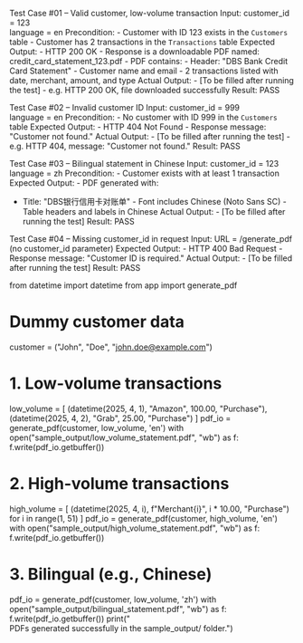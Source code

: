 Test Case #01 – Valid customer, low-volume transaction 
Input: 
customer_id = 123   
language = en 
Precondition: - Customer with ID 123 exists in the `Customers` table - Customer has 2 transactions in the `Transactions` table 
Expected Output: - HTTP 200 OK - Response is a downloadable PDF named: credit_card_statement_123.pdf - PDF contains: - Header: "DBS Bank Credit Card Statement" - Customer name and email - 2 transactions listed with date, merchant, amount, and type 
Actual Output: - [To be filled after running the test] - e.g. HTTP 200 OK, file downloaded successfully 
Result: 
PASS 



Test Case #02 – Invalid customer ID 
Input: 
customer_id = 999   
language = en 
Precondition: - No customer with ID 999 in the `Customers` table 
Expected Output: - HTTP 404 Not Found - Response message: "Customer not found." 
Actual Output: - [To be filled after running the test] - e.g. HTTP 404, message: "Customer not found." 
Result: 
PASS 



Test Case #03 – Bilingual statement in Chinese 
Input: 
customer_id = 123   
language = zh 
Precondition: - Customer exists with at least 1 transaction 
Expected Output: - PDF generated with: 
- Title: "DBS银行信用卡对账单" - Font includes Chinese (Noto Sans SC) - Table headers and labels in Chinese 
Actual Output: - [To be filled after running the test] 
Result: 
PASS 



Test Case #04 – Missing customer_id in request 
Input: 
URL = /generate_pdf   
(no customer_id parameter) 
Expected Output: - HTTP 400 Bad Request - Response message: "Customer ID is required." 
Actual Output: - [To be filled after running the test] 
Result: 
PASS 



from datetime import datetime 
from app import generate_pdf 
# Dummy customer data 
customer = ("John", "Doe", "john.doe@example.com") 


# 1. Low-volume transactions 
low_volume = [ 
(datetime(2025, 4, 1), "Amazon", 100.00, "Purchase"), 
(datetime(2025, 4, 2), "Grab", 25.00, "Purchase") 
] 
pdf_io = generate_pdf(customer, low_volume, 'en') 
with open("sample_output/low_volume_statement.pdf", "wb") as f: 
f.write(pdf_io.getbuffer()) 


# 2. High-volume transactions 
high_volume = [ 
(datetime(2025, 4, i), f"Merchant{i}", i * 10.00, "Purchase") 
for i in range(1, 51) 
] 
pdf_io = generate_pdf(customer, high_volume, 'en') 
with open("sample_output/high_volume_statement.pdf", "wb") as f: 
f.write(pdf_io.getbuffer()) 


# 3. Bilingual (e.g., Chinese) 
pdf_io = generate_pdf(customer, low_volume, 'zh') 
with open("sample_output/bilingual_statement.pdf", "wb") as f: 
f.write(pdf_io.getbuffer()) 
print("   
PDFs generated successfully in the sample_output/ folder.") 
